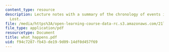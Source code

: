 ```yaml
---
content_type: resource
description: Lecture notes with a summary of the chronology of events in Paradise
  Lost.
file: /media/https%3A/open-learning-course-data-rc.s3.amazonaws.com/21l-995-special-topics-in-literature-miltons-paradise-lost-january-iap-2008/f94c7287fb43de199d0914df0d457f69_what_happens.pdf
file_type: application/pdf
resourcetype: Document
title: what_happens.pdf
uid: f94c7287-fb43-de19-9d09-14df0d457f69
---
```

